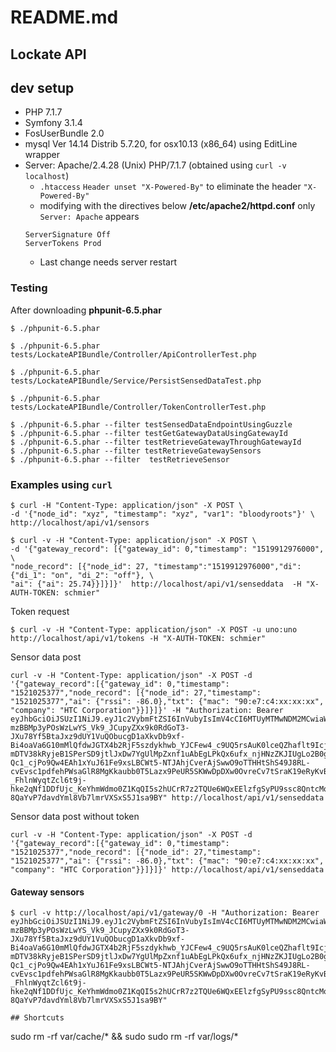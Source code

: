# README.md

## Lockate API

## dev setup
- PHP 7.1.7
- Symfony 3.1.4
- FosUserBundle 2.0
- mysql  Ver 14.14 Distrib 5.7.20, for osx10.13 (x86_64) using EditLine wrapper
- Server: Apache/2.4.28 (Unix) PHP/7.1.7 (obtained using `curl -v localhost`)
    - `.htaccess` `Header unset "X-Powered-By"` to eliminate the header `"X-Powered-By"`
    - modifying with the directives below **/etc/apache2/httpd.conf** only `Server: Apache` appears
    ```
    ServerSignature Off
    ServerTokens Prod
    ```
    - Last change needs server restart
        
### Testing

After downloading **phpunit-6.5.phar**
```
$ ./phpunit-6.5.phar 
```
```
$ ./phpunit-6.5.phar tests/LockateAPIBundle/Controller/ApiControllerTest.php 
```
```
$ ./phpunit-6.5.phar tests/LockateAPIBundle/Service/PersistSensedDataTest.php
```
```
$ ./phpunit-6.5.phar tests/LockateAPIBundle/Controller/TokenControllerTest.php 
```
```
$ ./phpunit-6.5.phar --filter testSensedDataEndpointUsingGuzzle
$ ./phpunit-6.5.phar --filter testGetGatewayDataUsingGatewayId
$ ./phpunit-6.5.phar --filter testRetrieveGatewayThroughGatewayId
$ ./phpunit-6.5.phar --filter testRetrieveGatewaySensors
$ ./phpunit-6.5.phar --filter  testRetrieveSensor
```


### Examples using `curl`
```
$ curl -H "Content-Type: application/json" -X POST \
-d '{"node_id": "xyz", "timestamp": "xyz", "var1": "bloodyroots"}' \ 
http://localhost/api/v1/sensors
```
```
$ curl -v -H "Content-Type: application/json" -X POST \
-d '{"gateway_record": [{"gateway_id": 0,"timestamp": "1519912976000", \
"node_record": [{"node_id": 27, "timestamp":"1519912976000","di": {"di_1": "on", "di_2": "off"}, \
"ai": {"ai": 25.74}}]}]}'  http://localhost/api/v1/senseddata  -H "X-AUTH-TOKEN: schmier"
```

Token request
```
$ curl -v -H "Content-Type: application/json" -X POST -u uno:uno http://localhost/api/v1/tokens -H "X-AUTH-TOKEN: schmier"
```

Sensor data post
```
curl -v -H "Content-Type: application/json" -X POST -d '{"gateway_record":[{"gateway_id": 0,"timestamp": "1521025377","node_record": [{"node_id": 27,"timestamp": "1521025377","ai": {"rssi": -86.0},"txt": {"mac": "90:e7:c4:xx:xx:xx", "company": "HTC Corporation"}}]}]}' -H "Authorization: Bearer eyJhbGciOiJSUzI1NiJ9.eyJ1c2VybmFtZSI6InVubyIsImV4cCI6MTUyMTMwNDM2MCwiaWF0IjoxNTIxMzAwNzYwfQ.w9Tb9XOz56T4kQSs_xF-mzBBMp3yPOsWzLwYS_Vk9_JCupyZXx9k0RdGoT3-JXu78Yf5BtaJxz9dUY1VuQObucgD1aXkvDb9xf-Bi4oaVa6G10mMlQfdwJGTX4b2RjF5szdykhwb_YJCFew4_c9UQ5rsAuK0lceQZhaflt9IcjA7jJgu3kfQS8XmX3MAv5lzMfmXe9QL-mDTV38kRyjeB1SPerSD9jtlJxDw7YgUlMpZxnf1uAbEgLPkQx6ufx_njHNzZKJIUgLo2B0gFwQJ5HEz9fpMQIPI0pPdbAPSLO9d5DnlwneKd0q_L0hX1xf2vjcDM-Qc1_cjPo9Qw4EAh1xYuJ61Fe9xsLBCWt5-NTJAhjCverAjSwwO9oTTHHtShS49J8RL-cvEvsc1pdfehPWsaGlR8MgKkaubb0T5Lazx9PeUR5SKWwDpDXw0OvreCv7tSraK19eRyKvBfBlz2ZlXrQuYFYaiRI4_rpAzQOBzTkql5Dk6hqKPD7E95w6eWWTdHE6hqok-_FhlnWyqtZcl6t9j-hke2qNf1DDfUjc_KeYhmWdmo0Z1KqQI5s2hUCrR7z2TQUe6WQxEElzfgSyPU9ssc8QntcMomCk8m6iK7nu2hV1dXeQT2paA2VXdxvEWLGw2-8QaYvP7davdYml8Vb7lmrVXSxS5J1sa9BY" http://localhost/api/v1/senseddata
```

Sensor data post without token
```
curl -v -H "Content-Type: application/json" -X POST -d '{"gateway_record":[{"gateway_id": 0,"timestamp": "1521025377","node_record": [{"node_id": 27,"timestamp": "1521025377","ai": {"rssi": -86.0},"txt": {"mac": "90:e7:c4:xx:xx:xx", "company": "HTC Corporation"}}]}]}' http://localhost/api/v1/senseddata
```

#### Gateway sensors

```
$ curl -v http://localhost/api/v1/gateway/0 -H "Authorization: Bearer eyJhbGciOiJSUzI1NiJ9.eyJ1c2VybmFtZSI6InVubyIsImV4cCI6MTUyMTMwNDM2MCwiaWF0IjoxNTIxMzAwNzYwfQ.w9Tb9XOz56T4kQSs_xF-mzBBMp3yPOsWzLwYS_Vk9_JCupyZXx9k0RdGoT3-JXu78Yf5BtaJxz9dUY1VuQObucgD1aXkvDb9xf-Bi4oaVa6G10mMlQfdwJGTX4b2RjF5szdykhwb_YJCFew4_c9UQ5rsAuK0lceQZhaflt9IcjA7jJgu3kfQS8XmX3MAv5lzMfmXe9QL-mDTV38kRyjeB1SPerSD9jtlJxDw7YgUlMpZxnf1uAbEgLPkQx6ufx_njHNzZKJIUgLo2B0gFwQJ5HEz9fpMQIPI0pPdbAPSLO9d5DnlwneKd0q_L0hX1xf2vjcDM-Qc1_cjPo9Qw4EAh1xYuJ61Fe9xsLBCWt5-NTJAhjCverAjSwwO9oTTHHtShS49J8RL-cvEvsc1pdfehPWsaGlR8MgKkaubb0T5Lazx9PeUR5SKWwDpDXw0OvreCv7tSraK19eRyKvBfBlz2ZlXrQuYFYaiRI4_rpAzQOBzTkql5Dk6hqKPD7E95w6eWWTdHE6hqok-_FhlnWyqtZcl6t9j-hke2qNf1DDfUjc_KeYhmWdmo0Z1KqQI5s2hUCrR7z2TQUe6WQxEElzfgSyPU9ssc8QntcMomCk8m6iK7nu2hV1dXeQT2paA2VXdxvEWLGw2-8QaYvP7davdYml8Vb7lmrVXSxS5J1sa9BY"
```
```
## Shortcuts
```
sudo rm -rf var/cache/* && sudo sudo rm -rf var/logs/*
```

